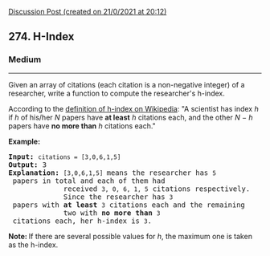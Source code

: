 [Discussion Post (created on 21/0/2021 at 20:12)](https://leetcode.com/problems/h-index/discuss/1027868/Easy-C%2B%2B)  
<h2>274. H-Index</h2><h3>Medium</h3><hr><div><p>Given an array of citations (each citation is a non-negative integer) of a researcher, write a function to compute the researcher's h-index.</p>

<p>According to the <a href="https://en.wikipedia.org/wiki/H-index" target="_blank">definition of h-index on Wikipedia</a>: "A scientist has index <i>h</i> if <i>h</i> of his/her <i>N</i> papers have <b>at least</b> <i>h</i> citations each, and the other <i>N − h</i> papers have <b>no more than</b> <i>h</i> citations each."</p>

<p><b>Example:</b></p>

<pre><b>Input:</b> <code>citations = [3,0,6,1,5]</code>
<b>Output:</b> 3 
<strong>Explanation: </strong><code>[3,0,6,1,5] </code>means the researcher has <code>5</code> papers in total and each of them had 
             received <code>3, 0, 6, 1, 5</code> citations respectively. 
&nbsp;            Since the researcher has <code>3</code> papers with <b>at least</b> <code>3</code> citations each and the remaining 
&nbsp;            two with <b>no more than</b> <code>3</code> citations each, her h-index is <code>3</code>.</pre>

<p><strong>Note:&nbsp;</strong>If there are several possible values for <em>h</em>, the maximum one is taken as the h-index.</p>
</div>